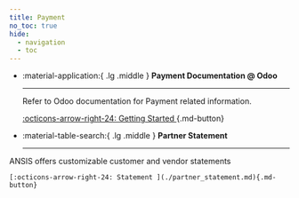 ```yaml
---
title: Payment
no_toc: true
hide:
  - navigation
  - toc
---
```



<div class="grid cards" markdown>

-   :material-application:{ .lg .middle } __Payment Documentation @ Odoo__

    ---

    Refer to Odoo documentation for Payment related information.

    [:octicons-arrow-right-24: Getting Started ](https://www.odoo.com/documentation/16.0/applications/finance/accounting/payments.html){.md-button}


-   :material-table-search:{ .lg .middle } __Partner Statement__

    ---

   ANSIS offers customizable customer and vendor statements
    
    [:octicons-arrow-right-24: Statement ](./partner_statement.md){.md-button}


</div>